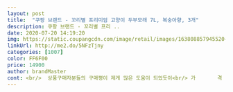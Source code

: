 ```yaml
---
layout: post 
title:  "쿠팡 브랜드 - 꼬리별 프리미엄 고양이 두부모래 7L, 복숭아향, 3개" 
description: 쿠팡 브랜드 - 꼬리별 프리 ..
date: 2020-07-20 14:19:20 
img: https://static.coupangcdn.com/image/retail/images/163808857945520-35f2cf96-1002-4c84-8ee6-a90fd2b2086f.jpg 
linkUrl: http://me2.do/5NFzTjny 
categories: [1007] 
color: FF6F00 
price: 14900 
author: brandMaster 
cont: <br/>  상품구매자분들의 구매평이 제게 많은 도움이 되었듯이<br/> 가       격   21,290원 (로켓배송) 1봉당 약 3,548원<br/> 배       송   주문 바로 다음날 도착♡<br/> 사용후기 두부모래는 계속 사용할수록 더 좋아져요<br/> 상       품  쿠팡브랜드 꼬리별 프리미엄 두부모래 (7L<br/> -6봉지)<br/>✅구매동기 저는 1묘 1도그 집사인데요! 저의 냥님의 화장실에 사용하는 두부가 얼마 남지않아서 구매를 해야할 것 같아서 미리 구매를 하려고 쿠팡을 둘어보던중, 기존에 사용했던 두부는 쉽게 무르는 감이 없지않아 있어서 기존에 사용했던 두부가 그 부분 제외하고 만족하면서 사용했어서 기존 사용했던 두부랑 모양과 크기가 최대한 비슷하면서 그것보다는 조금 더 저렴하고 괜찮은 두부 제품이 없을까 하다가 선택하게 된 제품입니다! 제가 조금 더 상품은 좋지만 가격도 좋은 제품을 찾다보니 쿠팡에서 판매하는 거의 모든 두부 제품을 비교해봤는데 꼬리별 제품이 가장 저렴했습니다!<br/>✅냄새 두부가 변 냄새를 잘 못잡아주는 느낌이 들더라구요! 다좋은데 변 냄새를 잘 못잡아줘서 냥이가 응가하고 나면 방에 있는 화장실 냄새가 거실까지 나더라구요! 저는 오리지널을 구매해서 그런지 오리지널은 향이 없어서그런지 대소변 냄새가 그대로나서 잘 잡아주지는 못하는것 같아요.<br/> 하지만 냄새빼고는 완전 만족입니다!<br/>✅두부 입자 크기 저는 두부가 미세하거나 너무 작은 사이즈면 선택하지 않는 편인데요, 그 이유는 두부가 너무 작고 미세하고 고운 입자면 냥이 발 속 이나 발톱에 끼다가 그루밍할때 삼킬수도 있을 것 같다는 생각이 들어서 이롭지는 않을 것 같아서 왠만하면 두부는 큰 입자를 선호하는 편인데 이 제품이 그런 제품이에요! 두부 입자가 큰 편이라서 체에도 잘 걸러지고 치우기도 훨씬 편해요.<br/><br/>✅먼지 먼지가 많은 모래는 고양이가 볼일을 보고 앞발을 사용하여  대소변을 덮을때 먼지가 고양이의 눈을 자극하여 자칫하면 결막염 같은 질병이 생길수도 있다고 하더라구요.<br/> 그래서 저는 두부를 구매할때 먼지가 얼마나 많은지 꼼꼼하게 살펴보고 구매하는 편인데 이 제품은 먼지가 많지 않아요.<br/> 그렇다고 아예 없는편은 아니지만 두부를 손으로 잡고 손바닥 안쪽을 보았더니 먼지가 살짝 묻어있더라구요.<br/> 이 정도면 저는 만족입니다.<br/><br/>✅변기에 잘 녹나요? 물에 잘 녹는 제품이에요! 변기에 버렸는데 감자가 순간적으로 녹지는 않지만 몇초 뒤 두부가 서서히 녹으면서 유연해져요.<br/> 변기 막힘은 당연히 걱정 없는 제품입니다! 화장실 바닥 타일에 두부가 떨어져 있었을때 물로 헹구었더니 그때는 바로 녹더라구요.<br/> 물에 잘 풀어지고 변기막힘 걱정 없는 두부 제품 입니다.<br/><br/>✅잘 부서지나요? 자연적인 힘에 있어서 잘 부서지는 편이 아닌것 같아요.<br/> 물론 손으로 조금만 힘을주면 당연히 톡 하고 부러지지만 자연적인 영향에 의해 부러질만큼 아주 연약한 제품이 아니에요.<br/> 제가 힘을 주는게 아니라면 스스로 부서지지 않아요.<br/><br/>✅재구매 무난하면서 입자가 크고 깔끔하며 가성비 좋은 제품을 찾으시고 계신다면 저는 이 제품을 추천해드리고 싶습니다! 깔끔하면서 정갈해서 너무 잘 사용하고 있는 제품이에요.<br/> 군더더기 없는 제품이라서 강력추천 하는 두부 제품 입니다! 저는 두부는 앞으로 이 제품만 사용할거에요.<br/><br/>✅제 상품평이 여러분의 소중한 구매에 도움되길 바랄게요!✅<br/>✅체에 잘 걸러지나요? 입자가 큰 편이라서 그런지 체에 아주 잘 걸러집니다! 입자가 고운 제품은 체에 잘 걸러지지 않는데 이 제품은 입자가 커서 잘 걸러지고 무엇보다 두부가 떨어져도 청소하기 훨씬 편해요.<br/> 입자가 작은 두부는 잘 안보여서 청소도 어려운데 이 제품은 청소하기 편하다는 장점도 있습니다!<br/>✔ 상 품 후 기 ✔<br/> 
---
```

 